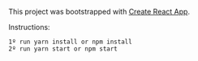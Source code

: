 This project was bootstrapped with [Create React App](https://github.com/facebookincubator/create-react-app).


Instructions:

	1º run yarn install or npm install
	2º run yarn start or npm start
